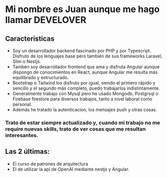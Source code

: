 # Mi nombre es Juan aunque me hago llamar DEVELOVER

## Caracteristicas

- Soy un desarrollador backend fascinado por PHP y por Typescript. Disfruto de los lenguajes base pero también de sus frameworks Laravel, Slim o Nestjs.
- Tambén soy desarrollador frontend que ama y disfruta Angular aunque dispongo de conocimientos en React, aunque Angular me resulta más equilibrado y estructurado.
- Bootstrap o Tailwind los disfruto  por igual, siendo el primero rápido y sencillo y el segundo más completo, puedo trabajarlos indistintamente.
- Generalmente trabajo con Mysql pero he usado Mongodb, Postgrsql o Firebase firestore para diversos trabajos, tanto a nivel laboral como personal.
- Además he tratado la autenticacion, los mensajes push y otras cosas.

### Trato de estar siempre actualizado y, cuando mi trabajo no me require nuevas skills, trato de ver cosas que me resultan interesantes. 
  ## Las 2 últimas:
  - El curso de patrones de arquitectura
  - El de utilizar la api de OpenAI mediante nestjs y Angular. 

